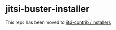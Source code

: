 # jitsi-buster-installer

This repo has been moved to
[jitsi-contrib / installers](https://github.com/jitsi-contrib/installers/tree/main/jitsi-base)

